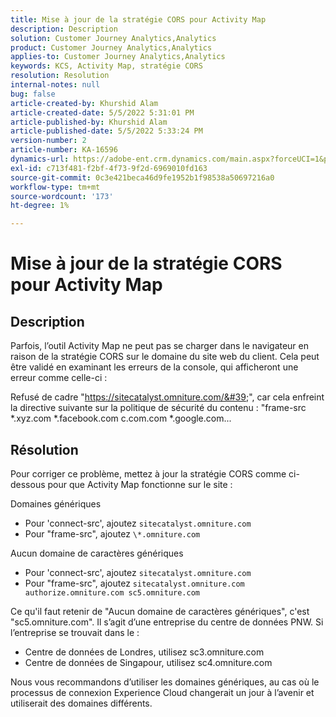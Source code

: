 ```yaml
---
title: Mise à jour de la stratégie CORS pour Activity Map
description: Description
solution: Customer Journey Analytics,Analytics
product: Customer Journey Analytics,Analytics
applies-to: Customer Journey Analytics,Analytics
keywords: KCS, Activity Map, stratégie CORS
resolution: Resolution
internal-notes: null
bug: false
article-created-by: Khurshid Alam
article-created-date: 5/5/2022 5:31:01 PM
article-published-by: Khurshid Alam
article-published-date: 5/5/2022 5:33:24 PM
version-number: 2
article-number: KA-16596
dynamics-url: https://adobe-ent.crm.dynamics.com/main.aspx?forceUCI=1&pagetype=entityrecord&etn=knowledgearticle&id=618c4f20-99cc-ec11-a7b5-6045bd00dbbc
exl-id: c713f481-f2bf-4f73-9f2d-6969010fd163
source-git-commit: 0c3e421beca46d9fe1952b1f98538a50697216a0
workflow-type: tm+mt
source-wordcount: '173'
ht-degree: 1%

---
```


# Mise à jour de la stratégie CORS pour Activity Map

## Description


Parfois, l’outil Activity Map ne peut pas se charger dans le navigateur en raison de la stratégie CORS sur le domaine du site web du client. Cela peut être validé en examinant les erreurs de la console, qui afficheront une erreur comme celle-ci :

Refusé de cadre &quot;https://sitecatalyst.omniture.com/&#39;&quot;, car cela enfreint la directive suivante sur la politique de sécurité du contenu : &quot;frame-src \*.xyz.com \*.facebook.com c.com.com \*.google.com...


## Résolution


Pour corriger ce problème, mettez à jour la stratégie CORS comme ci-dessous pour que Activity Map fonctionne sur le site :

Domaines génériques

- Pour &#39;connect-src&#39;, ajoutez `sitecatalyst.omniture.com`
- Pour &quot;frame-src&quot;, ajoutez `\*.omniture.com`


Aucun domaine de caractères génériques

- Pour &#39;connect-src&#39;, ajoutez `sitecatalyst.omniture.com`
- Pour &quot;frame-src&quot;, ajoutez `sitecatalyst.omniture.com authorize.omniture.com sc5.omniture.com`


Ce qu&#39;il faut retenir de &quot;Aucun domaine de caractères génériques&quot;, c&#39;est &quot;sc5.omniture.com&quot;. Il s’agit d’une entreprise du centre de données PNW. Si l’entreprise se trouvait dans le :

- Centre de données de Londres, utilisez sc3.omniture.com
- Centre de données de Singapour, utilisez sc4.omniture.com


Nous vous recommandons d’utiliser les domaines génériques, au cas où le processus de connexion Experience Cloud changerait un jour à l’avenir et utiliserait des domaines différents.
